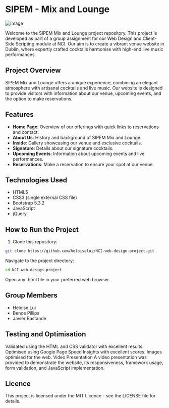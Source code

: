 # SIPEM - Mix and Lounge

![image](https://github.com/user-attachments/assets/b0908d09-5162-4717-addb-d12bc08f875c)


Welcome to the SIPEM Mix and Lounge project repository. This project is developed as part of a group assignment for our Web Design and Client-Side Scripting module at NCI.
Our aim is to create a vibrant venue website in Dublin, where expertly crafted cocktails harmonise with high-end live music performances.

## Project Overview

SIPEM Mix and Lounge offers a unique experience, combining an elegant atmosphere with artisanal cocktails and live music. 
Our website is designed to provide visitors with information about our venue, upcoming events, and the option to make reservations.

## Features

- **Home Page**: Overview of our offerings with quick links to reservations and contact.
- **About Us**: History and background of SIPEM Mix and Lounge.
- **Inside**: Gallery showcasing our venue and exclusive cocktails.
- **Signature**: Details about our signature cocktails.
- **Upcoming Events**: Information about upcoming events and live performances.
- **Reservations**: Make a reservation to ensure your spot at our venue.

## Technologies Used

- HTML5
- CSS3 (single external CSS file)
- Bootstrap 5.3.2
- JavaScript
- jQuery

## How to Run the Project

1. Clone this repository:
```bash
git clone https://github.com/heloiselui/NCI-web-design-project.git
```

Navigate to the project directory:

``` bash
cd NCI-web-design-project
```

Open any .html file in your preferred web browser.

## Group Members
- Heloise Lui
- Bence Pillips
- Javier Bastande

## Testing and Optimisation
Validated using the HTML and CSS validator with excellent results.
Optimised using Google Page Speed Insights with excellent scores.
Images optimised for the web.
Video Presentation
A video presentation was provided to demonstrate the website, its responsiveness, framework usage, form validation, and JavaScript implementation.

## Licence
This project is licensed under the MIT Licence - see the LICENSE file for details.

